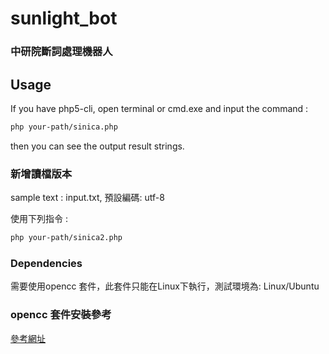 # sunlight_bot
### 中研院斷詞處理機器人
## Usage
If you have php5-cli, open terminal or cmd.exe and input the command : 

```bash
php your-path/sinica.php
```

then you can see the output result strings.

### 新增讀檔版本

sample text : input.txt, 預設編碼: utf-8

使用下列指令 : 

```bash
php your-path/sinica2.php
```

### Dependencies

需要使用opencc 套件，此套件只能在Linux下執行，測試環境為: Linux/Ubuntu

### opencc 套件安裝參考

[參考網址](http://code.onnie.biz/2013/09/ubuntu-opencc-php.html)